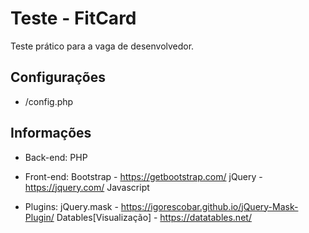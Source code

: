 # Teste - FitCard

Teste prático para a vaga de desenvolvedor.

## Configurações
- /config.php

## Informações
- Back-end: PHP

- Front-end:
  Bootstrap - https://getbootstrap.com/
  jQuery - https://jquery.com/
  Javascript

- Plugins:
  jQuery.mask - https://igorescobar.github.io/jQuery-Mask-Plugin/
  Datables[Visualização] - https://datatables.net/
